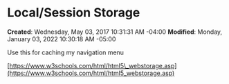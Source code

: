 # Local/Session Storage

**Created**: Wednesday, May 03, 2017 10:31:31 AM -04:00
**Modified**: Monday, January 03, 2022 10:30:18 AM -05:00


Use this for caching my navigation menu

[https://www.w3schools.com/html/html5\_webstorage.asp](https://www.w3schools.com/html/html5_webstorage.asp)